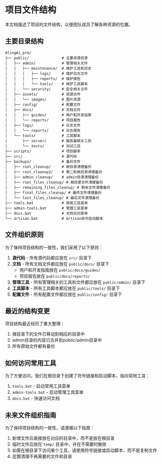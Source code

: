 # 项目文件结构

本文档描述了项目的文件结构，以便团队成员了解各种资源的位置。

## 主要目录结构

```
AlingAi_pro/
├── public/               # 主要资源目录
│   ├── admin/            # 管理相关文件
│   │   ├── maintenance/  # 维护工具和日志
│   │   │   ├── logs/     # 维护日志文件
│   │   │   ├── reports/  # 维护报告
│   │   │   └── tools/    # 维护工具脚本
│   │   └── security/     # 安全相关文件
│   ├── assets/           # 资源文件
│   │   └── images/       # 图片资源
│   ├── config/           # 配置文件
│   ├── docs/             # 文档文件
│   │   ├── guides/       # 用户和开发指南
│   │   └── reports/      # 项目报告
│   ├── logs/             # 日志文件
│   │   └── reports/      # 日志报告
│   └── tools/            # 工具脚本
│       ├── server/       # 服务器相关工具
│       └── tests/        # 测试工具
├── scripts/              # 项目脚本
├── src/                  # 源代码
├── backups/              # 备份文件
│   ├── root_cleanup/     # 根目录清理备份
│   ├── root_cleanup2/    # 第二轮根目录清理备份
│   ├── admin_cleanup/    # admin目录清理备份
│   ├── root_files_cleanup/ # 根目录文件清理备份
│   ├── remaining_files_cleanup/ # 剩余文件清理备份
│   ├── final_files_cleanup/ # 最终文件清理备份
│   └── last_files_cleanup/ # 最后文件清理备份
├── tools.bat             # 常用工具菜单
├── admin-tools.bat       # 管理工具菜单
├── docs.bat              # 文档访问菜单
└── artisan.bat           # Artisan命令启动脚本
```

## 文件组织原则

为了保持项目结构的一致性，我们采用了以下原则：

1. **源代码** - 所有源代码都应放在 `src/` 目录下
2. **文档** - 所有文档文件都应放在 `public/docs/` 目录下
   - 用户和开发指南放在 `public/docs/guides/`
   - 项目报告放在 `public/docs/reports/`
3. **管理工具** - 所有管理相关的工具和文件都应放在 `public/admin/` 目录下
4. **工具脚本** - 所有工具脚本都应放在 `public/tools/` 目录下
5. **配置文件** - 所有配置文件都应放在 `public/config/` 目录下

## 最近的结构变更

项目结构最近经历了重大整理：

1. 根目录下的文件已移动到相应的目录中
2. admin目录的内容已合并到public/admin目录中
3. 所有原始文件都有备份

## 如何访问常用工具

为了方便访问，我们在根目录下创建了符号链接和启动脚本，指向常用工具：

1. `tools.bat` - 启动常用工具菜单
2. `admin-tools.bat` - 启动管理工具菜单
3. `docs.bat` - 快速访问文档

## 未来文件组织指南

为了保持项目结构的一致性，请遵循以下指南：

1. 新增文件应直接放在对应的目录中，而不是放在根目录
2. 临时文件应放在 `temp/` 目录中，并在不需要时删除
3. 如需在根目录下访问某个工具，请使用符号链接或启动脚本，而不是复制文件
4. 定期清理不再需要的文件和目录 